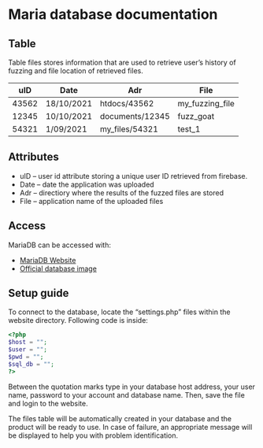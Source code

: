# Maria database documentation

## Table
Table files stores information that are used to retrieve user’s history of fuzzing and file location of retrieved files.

| uID | Date | Adr | File |
|-----|------|------|------|
|43562|18/10/2021|htdocs/43562|my_fuzzing_file|
|12345|10/10/2021|documents/12345|fuzz_goat|
|54321|1/09/2021|my_files/54321|test_1|
 
## Attributes
*	uID – user id attribute storing a unique user ID retrieved from firebase.
*	Date – date the application was uploaded
*	Adr – directiory where the results of the fuzzed files are stored
*	File – application name of the uploaded files
## Access
MariaDB can be accessed with:

*	[MariaDB Website](https://mariadb.org/)
*	[Official database image](https://hub.docker.com/_/mariadb)

## Setup guide
To connect to the database, locate the “settings.php” files within the website directory. Following code is inside:

```php
<?php
$host = "";
$user = "";
$pwd = "";
$sql_db = "";
?>
```

Between the quotation marks type in your database host address, your user name, password to your account and database name. Then, save the file and login to the website. 

The files table will be automatically created in your database and the product will be ready to use. In case of failure, an appropriate message will be displayed to help you with problem identification.


